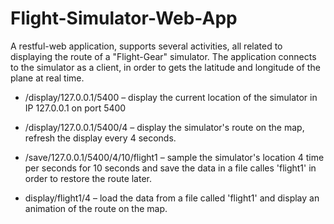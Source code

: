 # Flight-Simulator-Web-App
A restful-web application, supports several activities, all related to displaying the route of a "Flight-Gear" simulator.
The application connects to the simulator as a client, in order to gets the latitude and longitude of the plane at real time.

- /display/127.0.0.1/5400 – 
display the current location of the simulator in IP 127.0.0.1 on port 5400

- /display/127.0.0.1/5400/4 –
display the simulator's route on the map, refresh the display every 4 seconds.

- /save/127.0.0.1/5400/4/10/flight1 –
sample the simulator's location 4 time per seconds for 10 seconds and save the data in a file calles 'flight1' in order to restore the route later.

- display/flight1/4 – 
load the data from a file called 'flight1' and display an animation of the route on the map.
